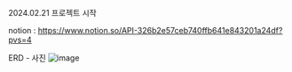 2024.02.21 프로젝트 시작

notion : https://www.notion.so/API-326b2e57ceb740ffb641e843201a24df?pvs=4

ERD - 사진
![image](https://github.com/codethestudent/mini-dooray-team10/assets/55538952/6eb97c8e-2807-4c24-967f-bb7e78c25375)

